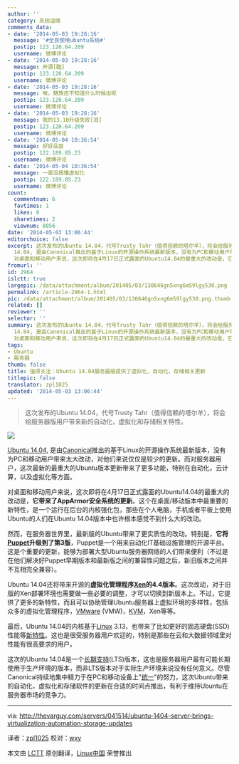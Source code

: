 ```yaml
---
author: ''
category: 系统运维
comments_data:
- date: '2014-05-03 19:28:16'
  message: '#全民使用ubuntu系统#'
  postip: 123.120.64.209
  username: 微博评论
- date: '2014-05-03 19:28:16'
  message: 开源[酷]
  postip: 123.120.64.209
  username: 微博评论
- date: '2014-05-03 19:28:16'
  message: 唉，魅族还不知道什么时候出呢
  postip: 123.120.64.209
  username: 微博评论
- date: '2014-05-03 19:28:16'
  message: 我的13.10升级失败[泪]
  postip: 123.120.64.209
  username: 微博评论
- date: '2014-05-04 10:36:54'
  message: 好好品尝
  postip: 122.189.85.23
  username: 微博评论
- date: '2014-05-04 10:36:54'
  message: 一直没搞懂虚拟化
  postip: 122.189.85.23
  username: 微博评论
count:
  commentnum: 6
  favtimes: 1
  likes: 0
  sharetimes: 2
  viewnum: 8056
date: '2014-05-03 13:06:44'
editorchoice: false
excerpt: 这次发布的Ubuntu 14.04，代号Trusty Tahr（值得信赖的塔尔羊），将会给服务器版用户带来新的自动化，虚拟化和存储相关特性。   Ubuntu
  14.04, 是由Canonical推出的基于Linux的开源操作系统最新版本，没有为PC和移动用户带来太大改动，对他们来说仅仅是较少的更新。而对服务器用户，这次最新的最重大的Ubuntu版本更新带来了更多功能，特别在自动化，云计算，以及虚拟化等方面。
  对桌面和移动用户来说，这次即将在4月17日正式露面的Ubuntu14.04的最重大的改动是，它带来了AppArmor安全系统的更新。这个在桌面/移动版本中最重要的新特性，是
fromurl: ''
id: 2964
islctt: true
largepic: /data/attachment/album/201405/03/130646gn5xng6m59lgy530.png
permalink: /article-2964-1.html
pic: /data/attachment/album/201405/03/130646gn5xng6m59lgy530.png.thumb.jpg
related: []
reviewer: ''
selector: ''
summary: 这次发布的Ubuntu 14.04，代号Trusty Tahr（值得信赖的塔尔羊），将会给服务器版用户带来新的自动化，虚拟化和存储相关特性。   Ubuntu
  14.04, 是由Canonical推出的基于Linux的开源操作系统最新版本，没有为PC和移动用户带来太大改动，对他们来说仅仅是较少的更新。而对服务器用户，这次最新的最重大的Ubuntu版本更新带来了更多功能，特别在自动化，云计算，以及虚拟化等方面。
  对桌面和移动用户来说，这次即将在4月17日正式露面的Ubuntu14.04的最重大的改动是，它带来了AppArmor安全系统的更新。这个在桌面/移动版本中最重要的新特性，是
tags:
- Ubuntu
- 服务器
thumb: false
title: 值得关注：Ubuntu 14.04服务器版提供了虚拟化、自动化、存储相关更新
titlepic: false
translator: zpl1025
updated: '2014-05-03 13:06:44'
---
```



> 
> 这次发布的Ubuntu 14.04，代号Trusty Tahr（值得信赖的塔尔羊），将会给服务器版用户带来新的自动化，虚拟化和存储相关特性。
> 
> 
> 


![](/data/attachment/album/201405/03/130646gn5xng6m59lgy530.png)


[Ubuntu 14.04](http://releases.ubuntu.com/14.04/), 是由[Canonical](http://www.canonical.com/)推出的基于Linux的开源操作系统最新版本，没有为PC和移动用户带来太大改动，对他们来说仅仅是较少的更新。而对服务器用户，这次最新的最重大的Ubuntu版本更新带来了更多功能，特别在自动化，云计算，以及虚拟化等方面。


对桌面和移动用户来说，这次即将在4月17日正式露面的Ubuntu14.04的最重大的改动是，**它带来了AppArmor安全系统的更新**。这个在桌面/移动版本中最重要的新特性，是一个运行在后台的内核强化包，那些在个人电脑，手机或者平板上使用Ubuntu的人们在Ubuntu 14.04版本中也许根本感觉不到什么大的改动。


然而，在服务器世界里，最新版的Ubuntu带来了更实质性的改动。特别是，**它将[Puppet](http://puppetlabs.com/)升级到了第3版**，Puppet是一个用来自动化IT基础设施管理的开源平台。这是个重要的更新，能够为部署大型Ubuntu服务器网络的人们带来便利（不过是在他们解决好Puppet早期版本和最新版之间的兼容性问题之后，新旧版本之间并不互相完全兼容）。


Ubuntu 14.04还将带来开源的**虚拟化管理程序[Xen](http://xen.org/)的4.4版本**。这次改动，对于旧版的Xen部署环境也需要做一些必要的调整，才可以切换到新版本上。不过，它提供了更多的新特性，而且可以协助管理Ubuntu服务器上虚拟环境的多样性，包括众多的虚拟化管理程序，[VMware](http://vmware.com/) (VMW)，[KVM](http://www.linux-kvm.org/)，Xen等等。


最后，Ubuntu 14.04的内核基于[Linux](http://kernel.org/) 3.13，也带来了比如更好的固态硬盘(SSD)性能等[新特性](http://thevarguy.com/open-source-application-software-companies/linux-kernel-updates-add-features-mobile-cloud-big-data)。这也是很受服务器用户欢迎的，特别是那些在云和大数据领域里对性能有很高要求的用户。


这次的Ubuntu 14.04是一个[长期支持](https://wiki.ubuntu.com/LTS)(LTS)版本，这也是服务器用户最有可能长期使用于生产环境的版本，而非LTS版本对于实际生产环境来说没有任何意义。尽管Canonical持续地集中精力于在PC和移动设备上"[统一](http://thevarguy.com/open-source-application-software-companies/can-canonical-rally-its-community-ubuntu-convergence)"的努力，这次Ubuntu带来的自动化，虚拟化和存储软件的更新在合适的时间点推出，有利于维持Ubuntu在服务器市场的竞争力。




---


via: <http://thevarguy.com/servers/041514/ubuntu-1404-server-brings-virtualization-automation-storage-updates>


译者：[zpl1025](https://github.com/zpl1025) 校对：[wxy](https://github.com/wxy)


本文由 [LCTT](https://github.com/LCTT/TranslateProject) 原创翻译，[Linux中国](http://linux.cn/) 荣誉推出